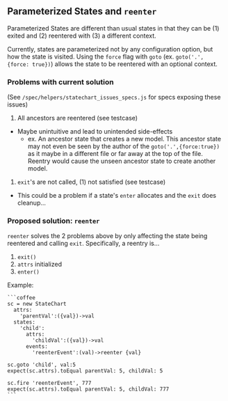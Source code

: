 ## Parameterized States and `reenter`

Parameterized States are different than usual states in that they can be
(1) exited and (2) reentered with (3) a different context.

Currently, states are parameterized not by any configuration option, but how the
state is visited.  Using the `force` flag with `goto`
(ex. `goto('.', {force: true})`) allows the state to be reentered with an optional
context.

### Problems with current solution

(See `/spec/helpers/statechart_issues_specs.js` for specs exposing these issues)

1. All ancestors are reentered (see testcase)
  - Maybe unintuitive and lead to unintended side-effects
    - ex. An ancestor state that creates a new model.  This ancestor state may
          not even be seen by the author of the `goto('.',{force:true})` as it
          maybe in a different file or far away at the top of the file. Reentry
          would cause the unseen ancestor state to create another model.
1. `exit`'s are not called, (1) not satisfied (see testcase)
  - This could be a problem if a state's `enter` allocates and the `exit` does
    cleanup...

### Proposed solution: `reenter`

`reenter` solves the 2 problems above by only affecting the state being reentered
and calling `exit`. Specifically, a reentry is...

1. `exit()`
2. `attrs` initialized
3. `enter()`

Example:

    ```coffee
    sc = new StateChart
      attrs:
        'parentVal':({val})->val
      states:
        'child':
          attrs:
            'childVal':({val})->val
          events:
            'reenterEvent':(val)->reenter {val}

    sc.goto 'child', val:5
    expect(sc.attrs).toEqual parentVal: 5, childVal: 5

    sc.fire 'reenterEvent', 777
    expect(sc.attrs).toEqual parentVal: 5, childVal: 777
    ```
